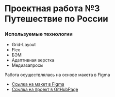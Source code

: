 # Проектная работа №3 Путешествие по России

### Используемые технологии
* Grid-Layout
* Flex
* БЭМ
* Адаптивная верстка
* Медиазапросы

Работа осуществлялась на основе макета в Figma

* [Ссылка на макет в Figma](https://www.figma.com/file/5S2WSbEFL6awjVWJ0NWL8Q/Sprint-3_-Russia-_-desktop-mobile?node-id=28503%3A0)
* [Ссылка на проект в GitHubPage](https://varpmen.github.io/russian-travel/)
